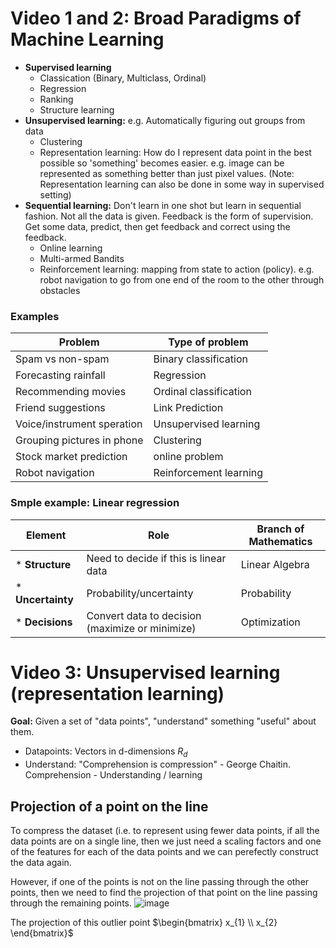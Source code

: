 # Video 1 and 2: Broad Paradigms of Machine Learning

* __Supervised learning__
  * Classication (Binary, Multiclass, Ordinal)
  * Regression
  * Ranking
  * Structure learning
* __Unsupervised learning:__ e.g. Automatically figuring out groups from data
  * Clustering
  * Representation learning: How do I represent data point in the best possible so 'something' becomes easier. e.g. image can be represented as something better than just pixel values. (Note: Representation learning can also be done in some way in supervised setting)
* __Sequential learning:__ Don't learn in one shot but learn in sequential fashion. Not all the data is given. Feedback is the form of supervision. Get some data, predict, then get feedback and correct using the feedback.
  * Online learning
  * Multi-armed Bandits
  * Reinforcement learning: mapping from state to action (policy). e.g. robot navigation to go from one end of the room to the other through obstacles

### Examples
    
|__Problem__|__Type of problem__|
|-------------------------|-----------------|
| Spam vs non-spam | Binary classification |
| Forecasting rainfall | Regression |
| Recommending movies | Ordinal classification |
| Friend suggestions | Link Prediction |
| Voice/instrument speration | Unsupervised learning |
| Grouping pictures in phone | Clustering |
| Stock market prediction | online problem |
| Robot navigation | Reinforcement learning |

### Smple example: Linear regression
 
 |__Element__|__Role__|__Branch of Mathematics__|
 |-------------|----------|---------------------------|
 | * __Structure__ | Need to decide if this is linear data | Linear Algebra |
 | * __Uncertainty__ | Probability/uncertainty | Probability |
 | * __Decisions__ | Convert data to decision (maximize or minimize) | Optimization |

# Video 3: Unsupervised learning (representation learning)

__Goal:__ Given a set of "data points", "understand" something "useful" about them.

* Datapoints: Vectors in d-dimensions $R_{d}$
* Understand: "Comprehension is compression" - George Chaitin.\
Comprehension - Understanding / learning

## Projection of a point on the line
To compress the dataset (i.e. to represent using fewer data points, if all the data points are on a single line, then we just need a scaling factors and one of the features for each of the data points and we can perefectly construct the data again.

However, if one of the points is not on the line passing through the other points, then we need to find the projection of that point on the line passing through the remaining points.
![image](https://github.com/user-attachments/assets/5ecc78f0-3439-4c9c-82ff-dc1eae671bee)

The projection of this outlier point $\begin{bmatrix} x_{1} \\ x_{2} \end{bmatrix}$

